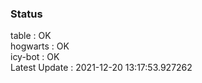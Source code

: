 ### Status


table : OK  
hogwarts : OK  
icy-bot : OK  
Latest Update : 2021-12-20 13:17:53.927262
